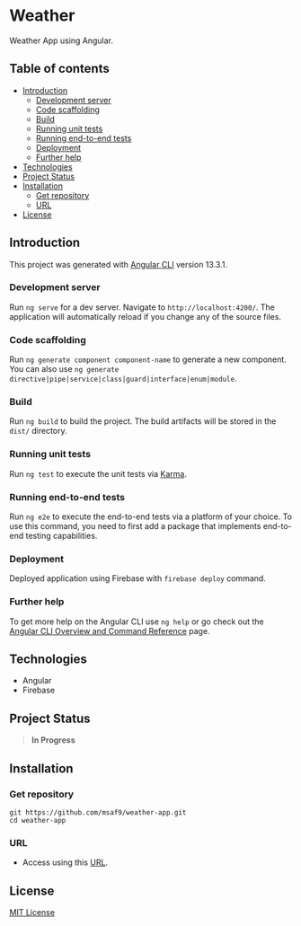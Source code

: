 <h1>Weather</h1> 
Weather App using Angular.

<h2>Table of contents</h2>

- [Introduction](#introduction)
  - [Development server](#development-server)
  - [Code scaffolding](#code-scaffolding)
  - [Build](#build)
  - [Running unit tests](#running-unit-tests)
  - [Running end-to-end tests](#running-end-to-end-tests)
  - [Deployment](#deployment)
  - [Further help](#further-help)
- [Technologies](#technologies)
- [Project Status](#project-status)
- [Installation](#installation)
  - [Get repository](#get-repository)
  - [URL](#url)
- [License](#license)

## Introduction
This project was generated with [Angular CLI](https://github.com/angular/angular-cli) version 13.3.1.

### Development server
Run `ng serve` for a dev server. Navigate to `http://localhost:4200/`. The application will automatically reload if you change any of the source files.

### Code scaffolding
Run `ng generate component component-name` to generate a new component. You can also use `ng generate directive|pipe|service|class|guard|interface|enum|module`.

### Build
Run `ng build` to build the project. The build artifacts will be stored in the `dist/` directory.

### Running unit tests
Run `ng test` to execute the unit tests via [Karma](https://karma-runner.github.io).

### Running end-to-end tests
Run `ng e2e` to execute the end-to-end tests via a platform of your choice. To use this command, you need to first add a package that implements end-to-end testing capabilities.

### Deployment
Deployed application using Firebase with `firebase deploy` command.

### Further help
To get more help on the Angular CLI use `ng help` or go check out the [Angular CLI Overview and Command Reference](https://angular.io/cli) page.

## Technologies
- Angular
- Firebase

## Project Status
> **In Progress**

## Installation
### Get repository
```git
git https://github.com/msaf9/weather-app.git
cd weather-app
```

### URL
- Access using this [URL](https://weatherapplicationui.firebaseapp.com/). 

## License
[MIT License](LICENSE)
